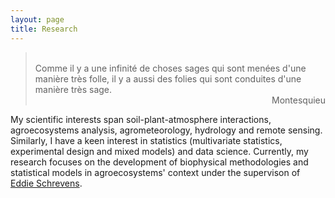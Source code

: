 ```yaml
---
layout: page
title: Research
---
```


> <br/>
> Comme il y a une infinité de choses sages qui sont menées d'une manière très folle, il y a aussi des folies qui sont conduites d'une manière très sage.
> <div style="text-align: right"> Montesquieu </div>

My scientific interests span soil-plant-atmosphere interactions, agroecosystems analysis, agrometeorology, hydrology and remote sensing. Similarly, I have a keen interest in statistics (multivariate statistics, experimental design and mixed models) and data science. Currently, my research focuses on the development of biophysical methodologies and statistical models in agroecosystems' context under the supervison of [Eddie Schrevens](https://www.kuleuven.be/wieiswie/en/person/00009933).


